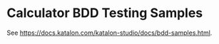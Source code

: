 # Calculator BDD Testing Samples
See https://docs.katalon.com/katalon-studio/docs/bdd-samples.html.
